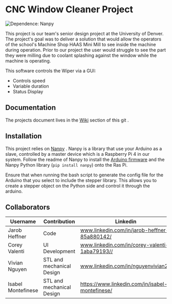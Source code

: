 # CNC Window Cleaner Project

![Dependence: Nanpy](https://img.shields.io/librariesio/github/nanpy/nanpy?label=Nanpy)

This project is our team's senior design project at the University of Denver. The project's goal was to deliver a solution 
that would allow the operators of the school's Machine Shop HAAS Mini Mill to see inside the machine during operation. Prior to our project the user would struggle to see the part they were milling due to coolant splashing against the window while the machine is operating. 

This software controls the Wiper via a GUI:
* Controls speed
* Variable duration 
* Status Display
## Documentation
The projects document lives in the [Wiki](https://github.com/Jarob-H/Senior_design/wiki) section of this git .
## Installation
This project relies on [Nanpy](https://github.com/nanpy/nanpy) . Nanpy is a library that use your Arduino as a slave, 
controlled by a master device which is a Raspberry Pi 4 in our system. Follow the readme of Nanpy to install the [Arduino 
firmware](https://github.com/nanpy/nanpy-firmware) and the Nanpy Python library (```pip install nanpy```) onto the Ras Pi.

Ensure that when running the bash script to generate the config file for the Arduino that you select to include the 
stepper library. This allows you to create a stepper object on the Python side and control it through the arduino.

## Collaborators

| Username   |Contribution|Linkedin|Github Link ↘️                |
|------------|---|------|---------------------------|
|Jarob Heffner|Code|www.linkedin.com/in/jarob-heffner-85a880142/|www.github.com/Jarob-H|
|Corey Valenti|UI Development|www.linkedin.com/in/corey-valenti-1aba79193//|www.github.com/CoreyValenti|
|Vivian Nguyen|STL and mechanical Design|www.linkedin.com/in/nguyenvivian28||
|Isabel Montefinese|STL and mechanical Design|https://www.linkedin.com/in/isabel-montefinese/||
